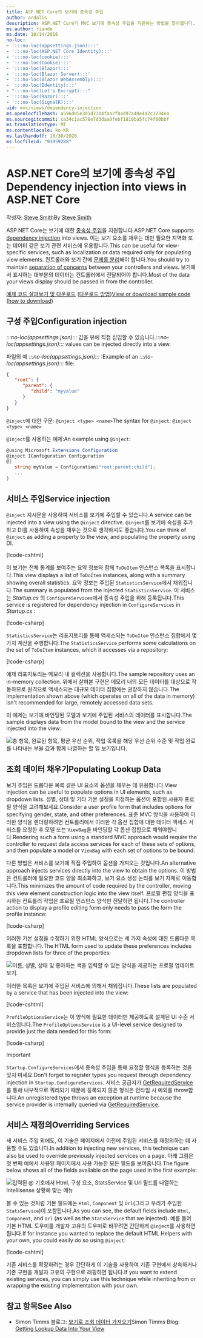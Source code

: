 ```yaml
---
title: ASP.NET Core의 보기에 종속성 주입
author: ardalis
description: ASP.NET Core가 MVC 보기에 종속성 주입을 지원하는 방법을 알아봅니다.
ms.author: riande
ms.date: 10/14/2016
no-loc:
- ':::no-loc(appsettings.json):::'
- ':::no-loc(ASP.NET Core Identity):::'
- ':::no-loc(cookie):::'
- ':::no-loc(Cookie):::'
- ':::no-loc(Blazor):::'
- ':::no-loc(Blazor Server):::'
- ':::no-loc(Blazor WebAssembly):::'
- ':::no-loc(Identity):::'
- ":::no-loc(Let's Encrypt):::"
- ':::no-loc(Razor):::'
- ':::no-loc(SignalR):::'
uid: mvc/views/dependency-injection
ms.openlocfilehash: a596d05e3d1d73d4faa2f84d97a40e4a2c1234e4
ms.sourcegitcommit: ca34c1ac578e7d3daa0febf1810ba5fc74f60bbf
ms.translationtype: MT
ms.contentlocale: ko-KR
ms.lasthandoff: 10/30/2020
ms.locfileid: "93059288"
---
```

# <a name="dependency-injection-into-views-in-aspnet-core"></a><span data-ttu-id="2a48a-103">ASP.NET Core의 보기에 종속성 주입</span><span class="sxs-lookup"><span data-stu-id="2a48a-103">Dependency injection into views in ASP.NET Core</span></span>

<span data-ttu-id="2a48a-104">작성자: [Steve Smith](https://ardalis.com/)</span><span class="sxs-lookup"><span data-stu-id="2a48a-104">By [Steve Smith](https://ardalis.com/)</span></span>

<span data-ttu-id="2a48a-105">ASP.NET Core는 보기에 대한 [종속성 주입](xref:fundamentals/dependency-injection)을 지원합니다.</span><span class="sxs-lookup"><span data-stu-id="2a48a-105">ASP.NET Core supports [dependency injection](xref:fundamentals/dependency-injection) into views.</span></span> <span data-ttu-id="2a48a-106">이는 보기 요소를 채우는 데만 필요한 지역화 또는 데이터 같은 보기 관련 서비스에 유용합니다.</span><span class="sxs-lookup"><span data-stu-id="2a48a-106">This can be useful for view-specific services, such as localization or data required only for populating view elements.</span></span> <span data-ttu-id="2a48a-107">컨트롤러와 보기 간에 [문제를 분리](/dotnet/standard/modern-web-apps-azure-architecture/architectural-principles#separation-of-concerns)해야 합니다.</span><span class="sxs-lookup"><span data-stu-id="2a48a-107">You should try to maintain [separation of concerns](/dotnet/standard/modern-web-apps-azure-architecture/architectural-principles#separation-of-concerns) between your controllers and views.</span></span> <span data-ttu-id="2a48a-108">보기에서 표시하는 대부분의 데이터는 컨트롤러에서 전달되어야 합니다.</span><span class="sxs-lookup"><span data-stu-id="2a48a-108">Most of the data your views display should be passed in from the controller.</span></span>

<span data-ttu-id="2a48a-109">[예제 코드 살펴보기 및 다운로드](https://github.com/dotnet/AspNetCore.Docs/tree/master/aspnetcore/mvc/views/dependency-injection/sample) ([다운로드 방법](xref:index#how-to-download-a-sample))</span><span class="sxs-lookup"><span data-stu-id="2a48a-109">[View or download sample code](https://github.com/dotnet/AspNetCore.Docs/tree/master/aspnetcore/mvc/views/dependency-injection/sample) ([how to download](xref:index#how-to-download-a-sample))</span></span>

## <a name="configuration-injection"></a><span data-ttu-id="2a48a-110">구성 주입</span><span class="sxs-lookup"><span data-stu-id="2a48a-110">Configuration injection</span></span>

<span data-ttu-id="2a48a-111">*:::no-loc(appsettings.json):::* 값을 뷰에 직접 삽입할 수 있습니다.</span><span class="sxs-lookup"><span data-stu-id="2a48a-111">*:::no-loc(appsettings.json):::* values can be injected directly into a view.</span></span>

<span data-ttu-id="2a48a-112">파일의 예 *:::no-loc(appsettings.json):::* :</span><span class="sxs-lookup"><span data-stu-id="2a48a-112">Example of an *:::no-loc(appsettings.json):::* file:</span></span>

```json
{
   "root": {
      "parent": {
         "child": "myvalue"
      }
   }
}
```

<span data-ttu-id="2a48a-113">`@inject`에 대한 구문: `@inject <type> <name>`</span><span class="sxs-lookup"><span data-stu-id="2a48a-113">The syntax for `@inject`: `@inject <type> <name>`</span></span>

<span data-ttu-id="2a48a-114">`@inject`를 사용하는 예제:</span><span class="sxs-lookup"><span data-stu-id="2a48a-114">An example using `@inject`:</span></span>

```csharp
@using Microsoft.Extensions.Configuration
@inject IConfiguration Configuration
@{
   string myValue = Configuration["root:parent:child"];
   ...
}
```

## <a name="service-injection"></a><span data-ttu-id="2a48a-115">서비스 주입</span><span class="sxs-lookup"><span data-stu-id="2a48a-115">Service injection</span></span>

<span data-ttu-id="2a48a-116">`@inject` 지시문을 사용하여 서비스를 보기에 주입할 수 있습니다.</span><span class="sxs-lookup"><span data-stu-id="2a48a-116">A service can be injected into a view using the `@inject` directive.</span></span> <span data-ttu-id="2a48a-117">`@inject`를 보기에 속성을 추가하고 DI를 사용하여 속성을 채우는 것으로 생각하셔도 좋습니다.</span><span class="sxs-lookup"><span data-stu-id="2a48a-117">You can think of `@inject` as adding a property to the view, and populating the property using DI.</span></span>

[!code-cshtml[](../../mvc/views/dependency-injection/sample/src/ViewInjectSample/Views/ToDo/Index.cshtml?highlight=4,5,15,16,17)]

<span data-ttu-id="2a48a-118">이 보기는 전체 통계를 보여주는 요약 정보와 함께 `ToDoItem` 인스턴스 목록을 표시합니다.</span><span class="sxs-lookup"><span data-stu-id="2a48a-118">This view displays a list of `ToDoItem` instances, along with a summary showing overall statistics.</span></span> <span data-ttu-id="2a48a-119">요약 정보는 주입된 `StatisticsService`에서 채워집니다.</span><span class="sxs-lookup"><span data-stu-id="2a48a-119">The summary is populated from the injected `StatisticsService`.</span></span> <span data-ttu-id="2a48a-120">이 서비스는 *Startup.cs* 의 `ConfigureServices`에서 종속성 주입을 위해 등록됩니다.</span><span class="sxs-lookup"><span data-stu-id="2a48a-120">This service is registered for dependency injection in `ConfigureServices` in *Startup.cs* :</span></span>

[!code-csharp[](../../mvc/views/dependency-injection/sample/src/ViewInjectSample/Startup.cs?highlight=6,7&range=15-22)]

<span data-ttu-id="2a48a-121">`StatisticsService`는 리포지토리를 통해 액세스되는 `ToDoItem` 인스턴스 집합에서 몇 가지 계산을 수행합니다.</span><span class="sxs-lookup"><span data-stu-id="2a48a-121">The `StatisticsService` performs some calculations on the set of `ToDoItem` instances, which it accesses via a repository:</span></span>

[!code-csharp[](../../mvc/views/dependency-injection/sample/src/ViewInjectSample/Model/Services/StatisticsService.cs?highlight=15,20,25)]

<span data-ttu-id="2a48a-122">예제 리포지토리는 메모리 내 컬렉션을 사용합니다.</span><span class="sxs-lookup"><span data-stu-id="2a48a-122">The sample repository uses an in-memory collection.</span></span> <span data-ttu-id="2a48a-123">위에서 살펴본 구현은 메모리 내의 모든 데이터를 대상으로 작동하므로 원격으로 액세스되는 대규모 데이터 집합에는 권장하지 않습니다.</span><span class="sxs-lookup"><span data-stu-id="2a48a-123">The implementation shown above (which operates on all of the data in memory) isn't recommended for large, remotely accessed data sets.</span></span>

<span data-ttu-id="2a48a-124">이 예제는 보기에 바인딩된 모델과 보기에 주입된 서비스의 데이터를 표시합니다.</span><span class="sxs-lookup"><span data-stu-id="2a48a-124">The sample displays data from the model bound to the view and the service injected into the view:</span></span>

![총 항목, 완료된 항목, 평균 우선 순위, 작업 목록을 해당 우선 순위 수준 및 작업 완료를 나타내는 부울 값과 함께 나열하는 할 일 보기입니다.](dependency-injection/_static/screenshot.png)

## <a name="populating-lookup-data"></a><span data-ttu-id="2a48a-126">조회 데이터 채우기</span><span class="sxs-lookup"><span data-stu-id="2a48a-126">Populating Lookup Data</span></span>

<span data-ttu-id="2a48a-127">보기 주입은 드롭다운 목록 같은 UI 요소의 옵션을 채우는 데 유용합니다.</span><span class="sxs-lookup"><span data-stu-id="2a48a-127">View injection can be useful to populate options in UI elements, such as dropdown lists.</span></span> <span data-ttu-id="2a48a-128">성별, 상태 및 기타 기본 설정을 지정하는 옵션이 포함된 사용자 프로필 양식을 고려해보세요.</span><span class="sxs-lookup"><span data-stu-id="2a48a-128">Consider a user profile form that includes options for specifying gender, state, and other preferences.</span></span> <span data-ttu-id="2a48a-129">표준 MVC 방식을 사용하여 이러한 양식을 렌더링하려면 컨트롤러에서 이러한 각 옵션 집합에 대한 데이터 액세스 서비스를 요청한 후 모델 또는 `ViewBag`을 바인딩할 각 옵션 집합으로 채워야합니다.</span><span class="sxs-lookup"><span data-stu-id="2a48a-129">Rendering such a form using a standard MVC approach would require the controller to request data access services for each of these sets of options, and then populate a model or `ViewBag` with each set of options to be bound.</span></span>

<span data-ttu-id="2a48a-130">다른 방법은 서비스를 보기에 직접 주입하여 옵션을 가져오는 것입니다.</span><span class="sxs-lookup"><span data-stu-id="2a48a-130">An alternative approach injects services directly into the view to obtain the options.</span></span> <span data-ttu-id="2a48a-131">이 방법은 컨트롤러에 필요한 코드 양을 최소화하고, 보기 요소 생성 논리를 보기 자체로 이동합니다.</span><span class="sxs-lookup"><span data-stu-id="2a48a-131">This minimizes the amount of code required by the controller, moving this view element construction logic into the view itself.</span></span> <span data-ttu-id="2a48a-132">프로필 편집 양식을 표시하는 컨트롤러 작업은 프로필 인스턴스 양식만 전달하면 됩니다.</span><span class="sxs-lookup"><span data-stu-id="2a48a-132">The controller action to display a profile editing form only needs to pass the form the profile instance:</span></span>

[!code-csharp[](../../mvc/views/dependency-injection/sample/src/ViewInjectSample/Controllers/ProfileController.cs?highlight=9,19)]

<span data-ttu-id="2a48a-133">이러한 기본 설정을 수정하기 위한 HTML 양식으로는 세 가지 속성에 대한 드롭다운 목록을 포함합니다.</span><span class="sxs-lookup"><span data-stu-id="2a48a-133">The HTML form used to update these preferences includes dropdown lists for three of the properties:</span></span>

![이름, 성별, 상태 및 좋아하는 색을 입력할 수 있는 양식을 제공하는 프로필 업데이트 보기.](dependency-injection/_static/updateprofile.png)

<span data-ttu-id="2a48a-135">이러한 목록은 보기에 주입된 서비스에 의해서 채워집니다.</span><span class="sxs-lookup"><span data-stu-id="2a48a-135">These lists are populated by a service that has been injected into the view:</span></span>

[!code-cshtml[](../../mvc/views/dependency-injection/sample/src/ViewInjectSample/Views/Profile/Index.cshtml?highlight=4,16,17,21,22,26,27)]

<span data-ttu-id="2a48a-136">`ProfileOptionsService`는 이 양식에 필요한 데이터만 제공하도록 설계된 UI 수준 서비스입니다.</span><span class="sxs-lookup"><span data-stu-id="2a48a-136">The `ProfileOptionsService` is a UI-level service designed to provide just the data needed for this form:</span></span>

[!code-csharp[](../../mvc/views/dependency-injection/sample/src/ViewInjectSample/Model/Services/ProfileOptionsService.cs?highlight=7,13,24)]

> [!IMPORTANT]
> <span data-ttu-id="2a48a-137">`Startup.ConfigureServices`에서 종속성 주입을 통해 요청할 형식을 등록하는 것을 잊지 마세요.</span><span class="sxs-lookup"><span data-stu-id="2a48a-137">Don't forget to register types you request through dependency injection in `Startup.ConfigureServices`.</span></span> <span data-ttu-id="2a48a-138">서비스 공급자가 [GetRequiredService](/dotnet/api/microsoft.extensions.dependencyinjection.serviceproviderserviceextensions.getrequiredservice)를 통해 내부적으로 쿼리되기 때문에 등록되지 않은 형식은 런타임 시 예외를 throw합니다.</span><span class="sxs-lookup"><span data-stu-id="2a48a-138">An unregistered type throws an exception at runtime because the service provider is internally queried via [GetRequiredService](/dotnet/api/microsoft.extensions.dependencyinjection.serviceproviderserviceextensions.getrequiredservice).</span></span>

## <a name="overriding-services"></a><span data-ttu-id="2a48a-139">서비스 재정의</span><span class="sxs-lookup"><span data-stu-id="2a48a-139">Overriding Services</span></span>

<span data-ttu-id="2a48a-140">새 서비스 주입 외에도, 이 기술은 페이지에서 이전에 주입된 서비스를 재정의하는 데 사용할 수도 있습니다.</span><span class="sxs-lookup"><span data-stu-id="2a48a-140">In addition to injecting new services, this technique can also be used to override previously injected services on a page.</span></span> <span data-ttu-id="2a48a-141">아래 그림은 첫 번째 예에서 사용된 페이지에서 사용 가능한 모든 필드를 보여줍니다.</span><span class="sxs-lookup"><span data-stu-id="2a48a-141">The figure below shows all of the fields available on the page used in the first example:</span></span>

![입력된 @ 기호에서 Html, 구성 요소, StatsService 및 Url 필드를 나열하는 Intellisense 상황에 맞는 메뉴](dependency-injection/_static/razor-fields.png)

<span data-ttu-id="2a48a-143">볼 수 있는 것처럼 기본 필드에는 `Html`, `Component` 및 `Url`(그리고 우리가 주입한 `StatsService`)이 포함됩니다.</span><span class="sxs-lookup"><span data-stu-id="2a48a-143">As you can see, the default fields include `Html`, `Component`, and `Url` (as well as the `StatsService` that we injected).</span></span> <span data-ttu-id="2a48a-144">예를 들어 기본 HTML 도우미를 개발자 고유의 도우미로 바꾸려면 간단하게 `@inject`를 사용하면 됩니다.</span><span class="sxs-lookup"><span data-stu-id="2a48a-144">If for instance you wanted to replace the default HTML Helpers with your own, you could easily do so using `@inject`:</span></span>

[!code-cshtml[](../../mvc/views/dependency-injection/sample/src/ViewInjectSample/Views/Helper/Index.cshtml?highlight=3,11)]

<span data-ttu-id="2a48a-145">기존 서비스를 확장하려는 경우 간단하게 이 기술을 사용하여 기존 구현에서 상속하거나 기존 구현을 개발자 고유의 구현으로 래핑하면 됩니다.</span><span class="sxs-lookup"><span data-stu-id="2a48a-145">If you want to extend existing services, you can simply use this technique while inheriting from or wrapping the existing implementation with your own.</span></span>

## <a name="see-also"></a><span data-ttu-id="2a48a-146">참고 항목</span><span class="sxs-lookup"><span data-stu-id="2a48a-146">See Also</span></span>

* <span data-ttu-id="2a48a-147">Simon Timms 블로그: [보기로 조회 데이터 가져오기](https://blog.simontimms.com/2015/06/09/getting-lookup-data-into-you-view/)</span><span class="sxs-lookup"><span data-stu-id="2a48a-147">Simon Timms Blog: [Getting Lookup Data Into Your View](https://blog.simontimms.com/2015/06/09/getting-lookup-data-into-you-view/)</span></span>
